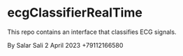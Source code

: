 # ecgClassifierRealTime
This repo contains an interface that classifies ECG signals.

By Salar Sali
2 April 2023
+79112166580
